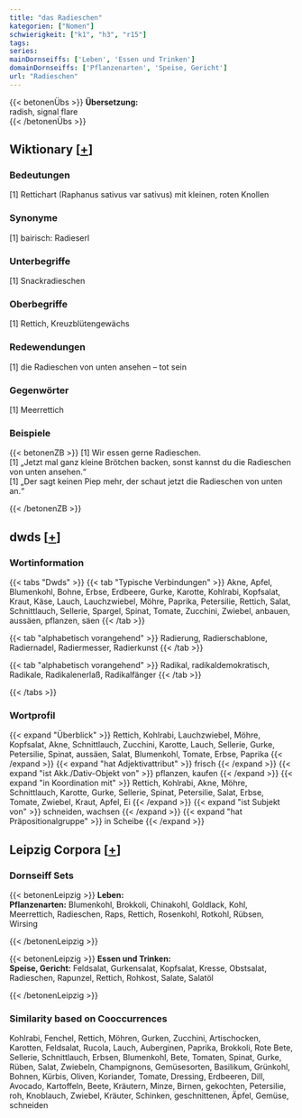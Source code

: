 ```yaml
---
title: "das Radieschen"
kategorien: ["Nomen"]
schwierigkeit: ["k1", "h3", "r15"]
tags:
series:
mainDornseiffs: ['Leben', 'Essen und Trinken']
domainDornseiffs: ['Pflanzenarten', 'Speise, Gericht']
url: "Radieschen"
---
```


{{< betonenÜbs >}}
**Übersetzung:**  
radish, signal  flare  
{{< /betonenÜbs >}}

## Wiktionary [[+](https://de.wiktionary.org/wiki/Radieschen)]

### Bedeutungen
[1] Rettichart (Raphanus sativus var sativus) mit kleinen, roten Knollen  

### Synonyme
[1] bairisch: Radieserl  

### Unterbegriffe
[1] Snackradieschen  

### Oberbegriffe
[1] Rettich, Kreuzblütengewächs  

### Redewendungen
[1] die Radieschen von unten ansehen – tot sein  

### Gegenwörter
[1] Meerrettich  

### Beispiele
{{< betonenZB >}}
[1] Wir essen gerne Radieschen.  
[1] „Jetzt mal ganz kleine Brötchen backen, sonst kannst du die Radieschen von unten ansehen.“  
[1] „Der sagt keinen Piep mehr, der schaut jetzt die Radieschen von unten an.“  

{{< /betonenZB >}}


## dwds [[+](https://www.dwds.de/wb/Radieschen)]

### Wortinformation
{{< tabs "Dwds" >}}
{{< tab "Typische Verbindungen" >}}
Akne, Apfel, Blumenkohl, Bohne, Erbse, Erdbeere, Gurke, Karotte, Kohlrabi, Kopfsalat, Kraut, Käse, Lauch, Lauchzwiebel, Möhre, Paprika, Petersilie, Rettich, Salat, Schnittlauch, Sellerie, Spargel, Spinat, Tomate, Zucchini, Zwiebel, anbauen, aussäen, pflanzen, säen
{{< /tab >}}

{{< tab "alphabetisch vorangehend" >}}
Radierung, Radierschablone, Radiernadel, Radiermesser, Radierkunst
{{< /tab >}}

{{< tab "alphabetisch vorangehend" >}}
Radikal, radikaldemokratisch, Radikale, Radikalenerlaß, Radikalfänger
{{< /tab >}}

{{< /tabs >}}

### Wortprofil
{{< expand "Überblick" >}} Rettich, Kohlrabi, Lauchzwiebel, Möhre, Kopfsalat, Akne, Schnittlauch, Zucchini, Karotte, Lauch, Sellerie, Gurke, Petersilie, Spinat, aussäen, Salat, Blumenkohl, Tomate, Erbse, Paprika {{< /expand >}}
{{< expand "hat Adjektivattribut" >}} frisch {{< /expand >}}
{{< expand "ist Akk./Dativ-Objekt von" >}} pflanzen, kaufen {{< /expand >}}
{{< expand "in Koordination mit" >}} Rettich, Kohlrabi, Akne, Möhre, Schnittlauch, Karotte, Gurke, Sellerie, Spinat, Petersilie, Salat, Erbse, Tomate, Zwiebel, Kraut, Apfel, Ei {{< /expand >}}
{{< expand "ist Subjekt von" >}} schneiden, wachsen {{< /expand >}}
{{< expand "hat Präpositionalgruppe" >}} in Scheibe {{< /expand >}}

## Leipzig Corpora [[+](https://corpora.uni-leipzig.de/en/res?word=Radieschen&corpusId=deu_newscrawl-public_2018)]

### Dornseiff Sets
{{< betonenLeipzig >}}
**Leben:**  
**Pflanzenarten:** Blumenkohl, Brokkoli, Chinakohl, Goldlack, Kohl, Meerrettich, Radieschen, Raps, Rettich, Rosenkohl, Rotkohl, Rübsen, Wirsing  

{{< /betonenLeipzig >}}


{{< betonenLeipzig >}}
**Essen und Trinken:**  
**Speise, Gericht:** Feldsalat, Gurkensalat, Kopfsalat, Kresse, Obstsalat, Radieschen, Rapunzel, Rettich, Rohkost, Salate, Salatöl  

{{< /betonenLeipzig >}}

### Similarity based on Cooccurrences
Kohlrabi, Fenchel, Rettich, Möhren, Gurken, Zucchini, Artischocken, Karotten, Feldsalat, Rucola, Lauch, Auberginen, Paprika, Brokkoli, Rote Bete, Sellerie, Schnittlauch, Erbsen, Blumenkohl, Bete, Tomaten, Spinat, Gurke, Rüben, Salat, Zwiebeln, Champignons, Gemüsesorten, Basilikum, Grünkohl, Bohnen, Kürbis, Oliven, Koriander, Tomate, Dressing, Erdbeeren, Dill, Avocado, Kartoffeln, Beete, Kräutern, Minze, Birnen, gekochten, Petersilie, roh, Knoblauch, Zwiebel, Kräuter, Schinken, geschnittenen, Äpfel, Gemüse, schneiden

